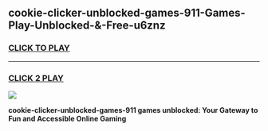 
## cookie-clicker-unblocked-games-911-Games-Play-Unblocked-&-Free-u6znz
<h3>
<a href="https://premium76.site?title=cookie-clicker-unblocked-games-911&ref=24A">CLICK TO PLAY</a></h3>
<hr>

<h3>
<a href="https://premium76.site?title=cookie-clicker-unblocked-games-911&ref=24A">CLICK 2 PLAY</a>
  
</h3>

<a href="https://premium76.site?title=cookie-clicker-unblocked-games-911&ref=24A"><img src="https://clearcache.store/games.png"></a>


**cookie-clicker-unblocked-games-911 games unblocked: Your Gateway to Fun and Accessible Online Gaming**
